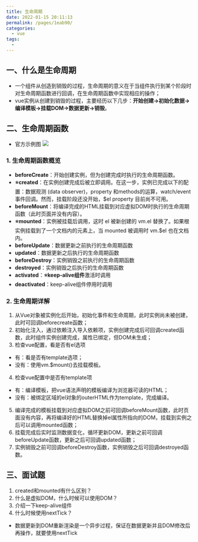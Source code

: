 ```yaml
---
title: 生命周期
date: 2022-01-15 20:11:13
permalink: /pages/1eab90/
categories:
  - vue
tags:
  - 
---
```


## 一、什么是生命周期
- 一个组件从创造到销毁的过程，生命周期的意义在于当组件执行到某个阶段时对生命周期函数进行回调，在生命周期函数中实现相应的操作；
- vue实例从创建到销毁的过程，主要经历以下几步：**开始创建→初始化数据→编译模板→挂载DOM→数据更新→销毁**。
## 二、生命周期函数
- 官方示例图
![](https://p3-juejin.byteimg.com/tos-cn-i-k3u1fbpfcp/9f0e7414c5c94f1ca09270c86b8bc876~tplv-k3u1fbpfcp-watermark.image)
### 1. 生命周期函数概览
- **beforeCreate**：开始创建实例，但为创建完成时执行的生命周期函数。
- **⭐created**：在实例创建完成后被立即调用。在这一步，实例已完成以下的配置：数据观测 (data observer)，property 和methods的运算，watch/event 事件回调。然而，挂载阶段还没开始，$el property 目前尚不可用。
- **beforeMount**：将编译完成的HTML挂载到对应虚拟DOM时执行的生命周期函数（此时页面并没有内容）。
- **⭐mounted**：实例被挂载后调用，这时 el 被新创建的 vm.el 替换了。如果根实例挂载到了一个文档内的元素上，当 mounted 被调用时 vm.$el 也在文档内。
- **beforeUpdate**：数据更新之前执行的生命周期函数
- **updated**：数据更新之后执行的生命周期函数
- **beforeDestroy**：实例销毁之前执行的生命周期函数
- **destroyed**：实例销毁之后执行的生命周期函数
- **activated**：**⭐keep-alive组件**激活时调用
- **deactivated**：keep-alive组件停用时调用
### 2. 生命周期详解
1. 从Vue对象被实例化后开始，初始化事件和生命周期，此时实例尚未被创建，此时可回调beforecreate函数；
2. 初始化注入，通过依赖注入导入依赖项，实例创建完成后可回调created函数，此时组件实例创建完成，属性已绑定，但DOM未生成；
3. 检查vue配置，看是否有el选项
  - 有：看是否有template选项；
  - 没有：使用vm.$mount()去挂载模板。
4. 检查vue配置中是否有template项
  - 有：编译模板，把vue语法声明的模板编译为浏览器可读的HTML；
  - 没有：被绑定区域的el对象的outerHTML作为template，完成编译。
5. 编译完成的模板挂载到对应虚拟DOM之前可回调beforeMount函数，此时页面没有内容，再将编译好的HTML替换掉el属性所指向的DOM，挂载到实例之后可以调用mounted函数；
6. 挂载完成后实时监测数据变化，循环更新DOM，更新之前可回调beforeUpdate函数，更新之后可回调updated函数；
7. 实例销毁之前可回调beforeDestroy函数，实例销毁之后可回调destroyed函数。
## 三、面试题
1. created和mounted有什么区别？
2. 什么是虚拟DOM，什么时候可以使用DOM？
3. 介绍一下keep-alive组件
4. 什么时候使用nextTick？
- 数据更新到DOM重新渲染是一个异步过程，保证在数据更新并且DOM修改后再操作，就要使用nextTick